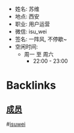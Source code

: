 - 姓名: 苏维
- 地点: 西安
- 职业: 用户运营
- 微信: isu_wei
- 签名: 一阵风, 不停歇~
- 空闲时间:
    - 周一 至 周六
        - 22:00 - 23:00

# Backlinks
## [成员](成员.md)

#[isuwei](isuwei.md)


